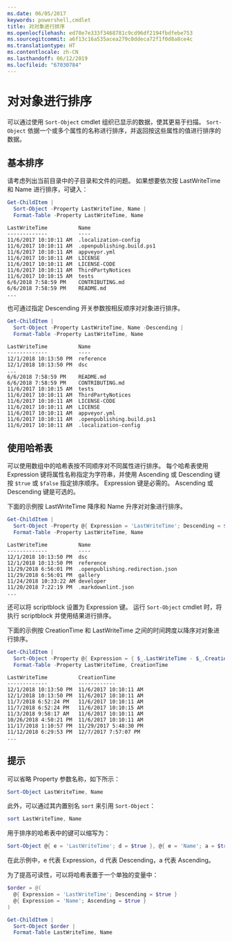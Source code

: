 ```yaml
---
ms.date: 06/05/2017
keywords: powershell,cmdlet
title: 对对象进行排序
ms.openlocfilehash: ed78e7e333f3468781c9cd96df2194fbdfebe753
ms.sourcegitcommit: a6f13c16a535acea279c0ddeca72f1f0d8a8ce4c
ms.translationtype: HT
ms.contentlocale: zh-CN
ms.lasthandoff: 06/12/2019
ms.locfileid: "67030784"
---
```

# <a name="sorting-objects"></a>对对象进行排序

可以通过使用 `Sort-Object` cmdlet 组织已显示的数据，使其更易于扫描。 `Sort-Object` 依据一个或多个属性的名称进行排序，并返回按这些属性的值进行排序的数据。

## <a name="basic-sorting"></a>基本排序

请考虑列出当前目录中的子目录和文件的问题。
如果想要依次按 LastWriteTime 和 Name 进行排序，可键入：

```powershell
Get-ChildItem |
  Sort-Object -Property LastWriteTime, Name |
  Format-Table -Property LastWriteTime, Name
```

```output
LastWriteTime          Name
-------------          ----
11/6/2017 10:10:11 AM  .localization-config
11/6/2017 10:10:11 AM  .openpublishing.build.ps1
11/6/2017 10:10:11 AM  appveyor.yml
11/6/2017 10:10:11 AM  LICENSE
11/6/2017 10:10:11 AM  LICENSE-CODE
11/6/2017 10:10:11 AM  ThirdPartyNotices
11/6/2017 10:10:15 AM  tests
6/6/2018 7:58:59 PM    CONTRIBUTING.md
6/6/2018 7:58:59 PM    README.md
...
```

也可通过指定 Descending 开关参数按相反顺序对对象进行排序。

```powershell
Get-ChildItem |
  Sort-Object -Property LastWriteTime, Name -Descending |
  Format-Table -Property LastWriteTime, Name
```

```output
LastWriteTime          Name
-------------          ----
12/1/2018 10:13:50 PM  reference
12/1/2018 10:13:50 PM  dsc
...
6/6/2018 7:58:59 PM    README.md
6/6/2018 7:58:59 PM    CONTRIBUTING.md
11/6/2017 10:10:15 AM  tests
11/6/2017 10:10:11 AM  ThirdPartyNotices
11/6/2017 10:10:11 AM  LICENSE-CODE
11/6/2017 10:10:11 AM  LICENSE
11/6/2017 10:10:11 AM  appveyor.yml
11/6/2017 10:10:11 AM  .openpublishing.build.ps1
11/6/2017 10:10:11 AM  .localization-config
```

## <a name="using-hash-tables"></a>使用哈希表

可以使用数组中的哈希表按不同顺序对不同属性进行排序。
每个哈希表使用 Expression 键将属性名称指定为字符串，并使用 Ascending 或 Descending 键按 `$true` 或 `$false` 指定排序顺序。
Expression 键是必需的。
Ascending 或 Descending 键是可选的。

下面的示例按 LastWriteTime 降序和 Name 升序对对象进行排序。

```powershell
Get-ChildItem |
  Sort-Object -Property @{ Expression = 'LastWriteTime'; Descending = $true }, @{ Expression = 'Name'; Ascending = $true } |
  Format-Table -Property LastWriteTime, Name
```

```output
LastWriteTime          Name
-------------          ----
12/1/2018 10:13:50 PM  dsc
12/1/2018 10:13:50 PM  reference
11/29/2018 6:56:01 PM  .openpublishing.redirection.json
11/29/2018 6:56:01 PM  gallery
11/24/2018 10:33:22 AM developer
11/20/2018 7:22:19 PM  .markdownlint.json
...
```

还可以将 scriptblock 设置为 Expression 键。
运行 `Sort-Object` cmdlet 时，将执行 scriptblock 并使用结果进行排序。

下面的示例按 CreationTime 和 LastWriteTime 之间的时间跨度以降序对对象进行排序。

```powershell
Get-ChildItem |
  Sort-Object -Property @{ Expression = { $_.LastWriteTime - $_.CreationTime }; Descending = $true } |
  Format-Table -Property LastWriteTime, CreationTime
```

```output
LastWriteTime          CreationTime
-------------          ------------
12/1/2018 10:13:50 PM  11/6/2017 10:10:11 AM
12/1/2018 10:13:50 PM  11/6/2017 10:10:11 AM
11/7/2018 6:52:24 PM   11/6/2017 10:10:11 AM
11/7/2018 6:52:24 PM   11/6/2017 10:10:15 AM
11/3/2018 9:58:17 AM   11/6/2017 10:10:11 AM
10/26/2018 4:50:21 PM  11/6/2017 10:10:11 AM
11/17/2018 1:10:57 PM  11/29/2017 5:48:30 PM
11/12/2018 6:29:53 PM  12/7/2017 7:57:07 PM
...
```

## <a name="tips"></a>提示

可以省略 Property 参数名称，如下所示：

```powershell
Sort-Object LastWriteTime, Name
```

此外，可以通过其内置别名 `sort` 来引用 `Sort-Object`：

```powershell
sort LastWriteTime, Name
```

用于排序的哈希表中的键可以缩写为：

```powershell
Sort-Object @{ e = 'LastWriteTime'; d = $true }, @{ e = 'Name'; a = $true }
```

在此示例中，e 代表 Expression，d 代表 Descending，a 代表 Ascending。

为了提高可读性，可以将哈希表置于一个单独的变量中：

```powershell
$order = @(
  @{ Expression = 'LastWriteTime'; Descending = $true }
  @{ Expression = 'Name'; Ascending = $true }
)

Get-ChildItem |
  Sort-Object $order |
  Format-Table LastWriteTime, Name
```
